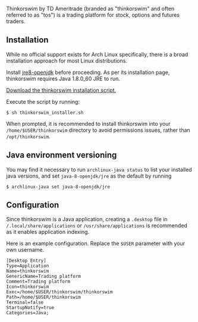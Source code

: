 Thinkorswim by TD Ameritrade (branded as "thinkorswim" and often referred to as "tos") is a trading platform for stock, options and futures traders.

## Installation

While no official support exists for Arch Linux specifically, there is a broad installation approach for most Linux distributions.

Install [jre8-openjdk](https://www.archlinux.org/packages/?name=jre8-openjdk) before proceeding. As per its installation page, thinkorswim requires Java 1.8.0_60 JRE to run.

[Download the thinkorswim installation script.](https://mediaserver.thinkorswim.com/installer/InstFiles/thinkorswim_installer.sh)

Execute the script by running:

```
$ sh thinkorswim_installer.sh

```

When prompted, it is recommended to install thinkorswim into your `/home/$USER/thinkorswim` directory to avoid permissions issues, rather than `/opt/thinkorswim`.

## Java environment versioning

You may find it necessary to run `archlinux-java status` to list your installed java versions, and set `java-8-openjdk/jre` as the default by running

```
$ archlinux-java set java-8-openjdk/jre

```

## Configuration

Since thinkorswim is a Java application, creating a `.desktop` file in `/.local/share/applications` or `/usr/share/applications` is recommended as it enables application indexing.

Here is an example configuration. Replace the `$USER` parameter with your own username.

```
[Desktop Entry]
Type=Application
Name=thinkorswim
GenericName=Trading platform
Comment=Trading platform
Icon=thinkorswim
Exec=/home/$USER/thinkorswim/thinkorswim 
Path=/home/$USER/thinkorswim
Terminal=false
StartupNotify=true
Categories=Java;

```